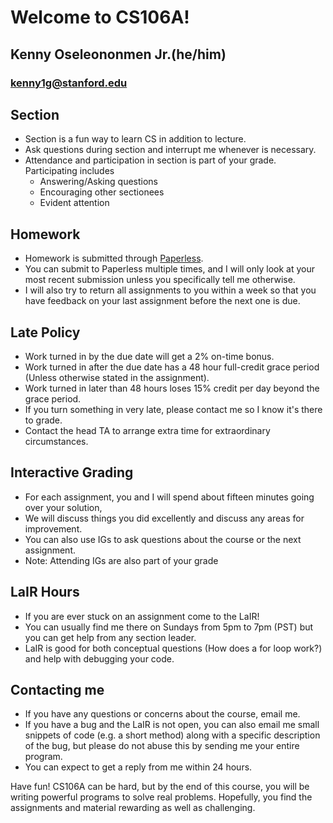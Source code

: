 # Welcome to CS106A!

## Kenny Oseleononmen Jr.(he/him)
### [kenny1g@stanford.edu](mailto::kenny1g@stanford.edu)

## Section 
- Section is a fun way to learn CS in addition to lecture.  
- Ask questions during section and interrupt me whenever is necessary.
- Attendance and participation in section is part of your grade. Participating includes
   - Answering/Asking questions
   - Encouraging other sectionees
   - Evident attention


## Homework 
- Homework is submitted through [Paperless](https://paperless.stanford.edu).
- You can submit to Paperless multiple times, and I will only look at your most recent submission unless you specifically tell me otherwise.
- I will also try to return all assignments to you within a week so that you have feedback on your last assignment before the next one is due.

## Late Policy 
- Work turned in by the due date will get a 2% on-time bonus.
- Work turned in after the due date has a 48 hour full-credit grace period (Unless otherwise stated in the assignment). 
- Work turned in later than 48 hours loses 15% credit per day beyond the grace period. 
- If you turn something in very late, please contact me so I know it's there to grade. 
- Contact the head TA to arrange extra time for extraordinary circumstances.

## Interactive Grading 
- For each assignment, you and I will spend about fifteen minutes going over your solution, 
- We will discuss things you did excellently and discuss any areas for improvement.  
- You can also use IGs to ask questions about the course or the next assignment.  
- Note: Attending IGs are also part of your grade

## LaIR Hours 
- If you are ever stuck on an assignment  come to the LaIR! 
- You can usually find me there on Sundays from 5pm to 7pm (PST) but you can get help from any section leader. 
- LaIR is good for both conceptual questions (How does a for loop work?) and help with debugging your code.


## Contacting me 
- If you have any questions or concerns about the course, email me. 
- If you have a bug and the LaIR is not open, you can also email me small snippets of code (e.g. a short method) along with a specific description of the bug, but please do not abuse this by sending me your entire program. 
- You can expect to get a reply from me within 24 hours.

Have fun! CS106A can be hard, but by the end of this course, you will be writing powerful programs to solve real problems. Hopefully, you find the assignments and material rewarding as well as challenging.

